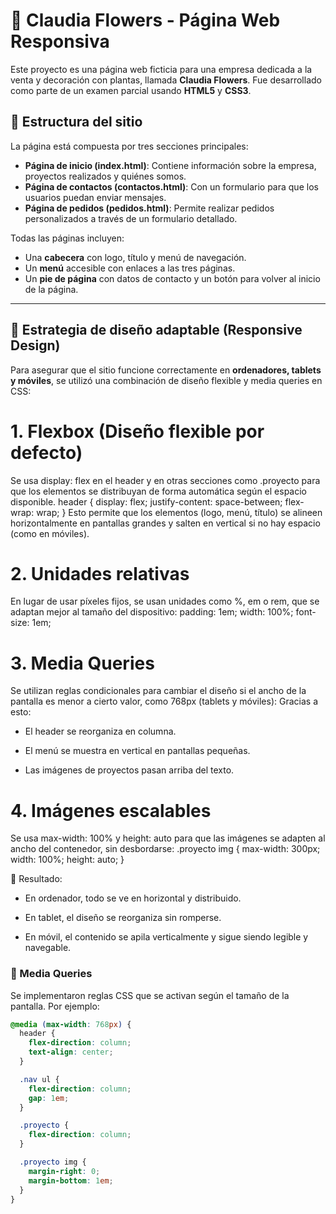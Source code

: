 # 🌿 Claudia Flowers - Página Web Responsiva

Este proyecto es una página web ficticia para una empresa dedicada a la venta y decoración con plantas, llamada **Claudia Flowers**. Fue desarrollado como parte de un examen parcial usando **HTML5** y **CSS3**.

## 📄 Estructura del sitio

La página está compuesta por tres secciones principales:

- **Página de inicio (index.html)**: Contiene información sobre la empresa, proyectos realizados y quiénes somos.
- **Página de contactos (contactos.html)**: Con un formulario para que los usuarios puedan enviar mensajes.
- **Página de pedidos (pedidos.html)**: Permite realizar pedidos personalizados a través de un formulario detallado.

Todas las páginas incluyen:

- Una **cabecera** con logo, título y menú de navegación.
- Un **menú** accesible con enlaces a las tres páginas.
- Un **pie de página** con datos de contacto y un botón para volver al inicio de la página.

---

## 📱 Estrategia de diseño adaptable (Responsive Design)

Para asegurar que el sitio funcione correctamente en **ordenadores, tablets y móviles**, se utilizó una combinación de diseño flexible y media queries en CSS:

# 1. Flexbox (Diseño flexible por defecto)
Se usa display: flex en el header y en otras secciones como .proyecto para que los elementos se distribuyan de forma automática según el espacio disponible.
header {
  display: flex;
  justify-content: space-between;
  flex-wrap: wrap;
}
Esto permite que los elementos (logo, menú, título) se alineen horizontalmente en pantallas grandes y salten en vertical si no hay espacio (como en móviles).

# 2. Unidades relativas
En lugar de usar píxeles fijos, se usan unidades como %, em o rem, que se adaptan mejor al tamaño del dispositivo:
padding: 1em;
width: 100%;
font-size: 1em;

# 3. Media Queries
Se utilizan reglas condicionales para cambiar el diseño si el ancho de la pantalla es menor a cierto valor, como 768px (tablets y móviles):
Gracias a esto:
- El header se reorganiza en columna.

- El menú se muestra  en vertical  en pantallas pequeñas.

- Las imágenes de proyectos pasan arriba del texto.

# 4. Imágenes escalables
Se usa max-width: 100% y height: auto para que las imágenes se adapten al ancho del contenedor, sin desbordarse:
.proyecto img {
  max-width: 300px;
  width: 100%;
  height: auto;
}

📱 Resultado:
- En ordenador, todo se ve en horizontal y distribuido.

- En tablet, el diseño se reorganiza sin romperse.

- En móvil, el contenido se apila verticalmente y sigue siendo legible y navegable.


### 🔧 Media Queries

Se implementaron reglas CSS que se activan según el tamaño de la pantalla. Por ejemplo:

```css
@media (max-width: 768px) {
  header {
    flex-direction: column;
    text-align: center;
  }

  .nav ul {
    flex-direction: column;
    gap: 1em;
  }

  .proyecto {
    flex-direction: column;
  }

  .proyecto img {
    margin-right: 0;
    margin-bottom: 1em;
  }
}
